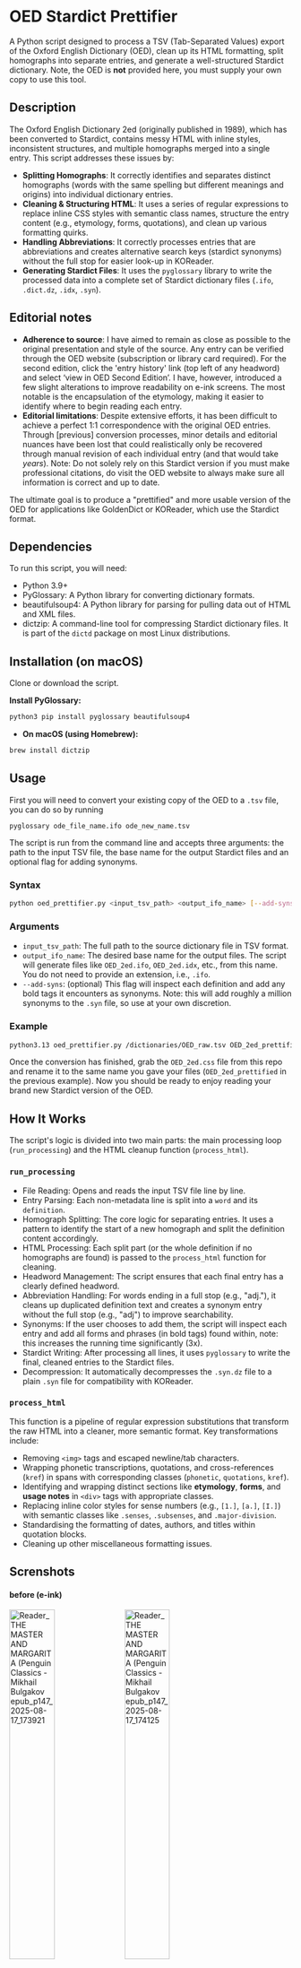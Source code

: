 # OED Stardict Prettifier

A Python script designed to process a TSV (Tab-Separated Values) export of the Oxford English Dictionary (OED), clean up its HTML formatting, split homographs into separate entries, and generate a well-structured Stardict dictionary. Note, the OED is **not** provided here, you must supply your own copy to use this tool.

## Description

The Oxford English Dictionary 2ed (originally published in 1989), which has been converted to Stardict, contains messy HTML with inline styles, inconsistent structures, and multiple homographs merged into a single entry. This script addresses these issues by:

* **Splitting Homographs**: It correctly identifies and separates distinct homographs (words with the same spelling but different meanings and origins) into individual dictionary entries.
* **Cleaning & Structuring HTML**: It uses a series of regular expressions to replace inline CSS styles with semantic class names, structure the entry content (e.g., etymology, forms, quotations), and clean up various formatting quirks.
* **Handling Abbreviations**: It correctly processes entries that are abbreviations and creates alternative search keys (stardict synonyms) without the full stop for easier look-up in KOReader.
* **Generating Stardict Files**: It uses the `pyglossary` library to write the processed data into a complete set of Stardict dictionary files (`.ifo`, `.dict.dz`, `.idx`, `.syn`).

## Editorial notes

* **Adherence to source**: I have aimed to remain as close as possible to the original presentation and style of the source. Any entry can be verified through the OED website (subscription or library card required). For the second edition, click the 'entry history' link (top left of any headword) and select ‘view in OED Second Edition’. I have, however, introduced a few slight alterations to improve readability on e-ink screens. The most notable is the encapsulation of the etymology, making it easier to identify where to begin reading each entry.
* **Editorial limitations**: Despite extensive efforts, it has been difficult to achieve a perfect 1:1 correspondence with the original OED entries. Through [previous] conversion processes, minor details and editorial nuances have been lost that could realistically only be recovered through manual revision of each individual entry (and that would take _years_). Note: Do not solely rely on this Stardict version if you must make professional citations, do visit the OED website to always make sure all information is correct and up to date.

The ultimate goal is to produce a "prettified" and more usable version of the OED for applications like GoldenDict or KOReader, which use the Stardict format.

## Dependencies

To run this script, you will need:

* Python 3.9+
* PyGlossary: A Python library for converting dictionary formats.
* beautifulsoup4: A Python library for parsing for pulling data out of HTML and XML files.
* dictzip: A command-line tool for compressing Stardict dictionary files. It is part of the `dictd` package on most Linux distributions.

## Installation (on macOS)

Clone or download the script.

**Install PyGlossary:**
```bash
python3 pip install pyglossary beautifulsoup4
```

* **On macOS (using Homebrew):**
```bash
brew install dictzip
```

## Usage

First you will need to convert your existing copy of the OED to a `.tsv` file, you can do so by running

```
pyglossary ode_file_name.ifo ode_new_name.tsv
```

The script is run from the command line and accepts three arguments: the path to the input TSV file, the base name for the output Stardict files and an optional flag for adding synonyms.

### Syntax

```bash
python oed_prettifier.py <input_tsv_path> <output_ifo_name> [--add-syns]
```

### Arguments

* `input_tsv_path`: The full path to the source dictionary file in TSV format.
* `output_ifo_name`: The desired base name for the output files. The script will generate files like `OED_2ed.ifo`, `OED_2ed.idx`, etc., from this name. You do not need to provide an extension, i.e., `.ifo`.
* `--add-syns`: (optional) This flag will inspect each definition and add any bold tags it encounters as synonyms. Note: this will add roughly a million synonyms to the `.syn` file, so use at your own discretion.

### Example

```bash
python3.13 oed_prettifier.py /dictionaries/OED_raw.tsv OED_2ed_prettified
```

Once the conversion has finished, grab the `OED_2ed.css` file from this repo and rename it to the same name you gave your files (`OED_2ed_prettified` in the previous example). Now you should be ready to enjoy reading your brand new Stardict version of the OED.

## How It Works

The script's logic is divided into two main parts: the main processing loop (`run_processing`) and the HTML cleanup function (`process_html`).

### `run_processing`

* File Reading: Opens and reads the input TSV file line by line.
* Entry Parsing: Each non-metadata line is split into a `word` and its `definition`.
* Homograph Splitting: The core logic for separating entries. It uses a pattern to identify the start of a new homograph and split the definition content accordingly.
* HTML Processing: Each split part (or the whole definition if no homographs are found) is passed to the `process_html` function for cleaning.
* Headword Management: The script ensures that each final entry has a clearly defined headword.
* Abbreviation Handling: For words ending in a full stop (e.g., "adj."), it cleans up duplicated definition text and creates a synonym entry without the full stop (e.g., "adj") to improve searchability.
* Synonyms: If the user chooses to add them, the script will inspect each entry and add all forms and phrases (in bold tags) found within, note: this increases the running time significantly (3x).
* Stardict Writing: After processing all lines, it uses `pyglossary` to write the final, cleaned entries to the Stardict files.
* Decompression: It automatically decompresses the `.syn.dz` file to a plain `.syn` file for compatibility with KOReader.

### `process_html`

This function is a pipeline of regular expression substitutions that transform the raw HTML into a cleaner, more semantic format. Key transformations include:

* Removing `<img>` tags and escaped newline/tab characters.
* Wrapping phonetic transcriptions, quotations, and cross-references (`kref`) in spans with corresponding classes (`phonetic`, `quotations`, `kref`).
* Identifying and wrapping distinct sections like **etymology**, **forms**, and **usage notes** in `<div>` tags with appropriate classes.
* Replacing inline color styles for sense numbers (e.g., `[1.]`, `[a.]`, `[I.]`) with semantic classes like `.senses`, `.subsenses`, and `.major-division`.
* Standardising the formatting of dates, authors, and titles within quotation blocks.
* Cleaning up other miscellaneous formatting issues.


## Screnshots

#### before (e-ink)
<img width=40% alt="Reader_THE MASTER AND MARGARITA (Penguin Classics - Mikhail Bulgakov epub_p147_2025-08-17_173921" src="https://github.com/user-attachments/assets/179e676c-2958-4fd6-a10d-b06482d23312" />
<img width=40% alt="Reader_THE MASTER AND MARGARITA (Penguin Classics - Mikhail Bulgakov epub_p147_2025-08-17_174125" src="https://github.com/user-attachments/assets/a0a8eae5-3da7-4d0b-abf3-49ef2088cced" />

#### after (e-ink)
<img width=40% alt="Reader_THE MASTER AND MARGARITA (Penguin Classics - Mikhail Bulgakov epub_p147_2025-08-17_173932" src="https://github.com/user-attachments/assets/9318559d-f48f-4bd5-b8a5-aa6d8c9f1a9c" />
<img width=40% alt="Reader_THE MASTER AND MARGARITA (Penguin Classics - Mikhail Bulgakov epub_p147_2025-08-17_174115" src="https://github.com/user-attachments/assets/7cae28c0-4a17-449a-ab15-93acc4c89aef" />

#### after (colour - homographs)
<img width=40% alt="Reader_herman-melville_moby-dick epub_p41_2025-08-18_005138" src="https://github.com/user-attachments/assets/54080a17-4543-4e59-94f8-a004311c463a" />
<img width=40% alt="Reader_herman-melville_moby-dick epub_p41_2025-08-18_005051" src="https://github.com/user-attachments/assets/9bd50a9e-f59f-4eec-a21d-7f2dc49a9046" />

